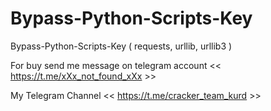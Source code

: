 # Bypass-Python-Scripts-Key
Bypass-Python-Scripts-Key ( requests, urllib, urllib3 ) 

For buy send me message on telegram account &lt;&lt; https://t.me/xXx_not_found_xXx >>

My Telegram Channel << https://t.me/cracker_team_kurd >>

